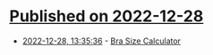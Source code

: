 # [Published on 2022-12-28](index.md)

* [2022-12-28, 13:35:36](https://news.ycombinator.com/item?id=34160793) - [Bra Size Calculator](https://www.calculator.net/bra-size-calculator.html)
